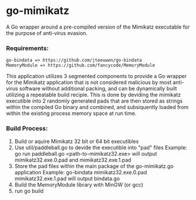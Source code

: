 # go-mimikatz
A Go wrapper around a pre-compiled version of the Mimikatz executable for the purpose of anti-virus evasion.
### Requirements:
	go-bindata => https://github.com/jteeuwen/go-bindata
	MemoryModule => https://github.com/fancycode/MemoryModule

This application utilizes 3 segmented components to provide a Go wrapper for the Mimikatz application that is not considered malicious by most anti-virus software without additional packing, and can be dynamically built utilizing a repeatable build recipie. This is done by deviding the mimikatz executible into 2 randomly generated pads that are then stored as strings within the compiled Go binary and combined, and subsiquently loaded from within the existing process memory space at run time.

### Build Process:
1. Build or aquire Mimikatz 32 bit or 64 bit executibles
2. Use util/paddleball.go to devide the executible into "pad" files
	Example: go run paddleball.go <path-to-mimikatz32.exe> will output mimikatz32.exe.0.pad and mimikatz32.exe.1.pad
3. Store the pad files within the main package of the go-mimikatz.go application
	Example: go-bindata mimikatz32.exe.0.pad mimikatz32.exe.1.pad will output bindata.go
4. Build the MemoryModule library with MinGW (or gcc)
5. run go build
